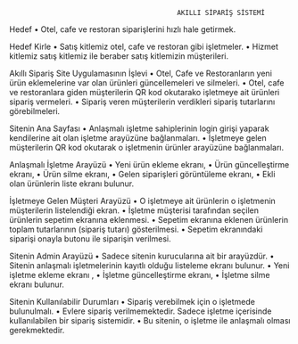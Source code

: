                                         
                                              AKILLI SİPARİŞ SİSTEMİ 

Hedef
  •	Otel, cafe ve restoran siparişlerini hızlı hale getirmek.
    
Hedef Kirle
  •	Satış kitlemiz otel, cafe ve restoran gibi işletmeler.
  •	Hizmet kitlemiz satış kitlemiz ile beraber satış kitlemizin müşterileri.
    
Akıllı Sipariş Site Uygulamasının İşlevi
  •	Otel, Cafe ve Restoranların yeni ürün eklemelerine var olan ürünleri güncellemeleri ve silmeleri.
  •	Otel, cafe ve restoranlara giden müşterilerin QR kod okutarako işletmeye ait ürünleri sipariş vermeleri.
  •	Sipariş veren müşterilerin verdikleri sipariş tutarlarını görebilmeleri.

Sitenin Ana Sayfası
  •	Anlaşmalı işletme sahiplerinin login girişi yaparak kendilerine ait olan işletme arayüzüne bağlanmaları.
  •	İşletmeye gelen müşterilerin QR kod okutarak o işletmenin ürünler arayüzüne bağlanmaları.

Anlaşmalı İşletme Arayüzü
  •	Yeni ürün ekleme ekranı,
  •	Ürün güncelleştirme ekranı,
  •	Ürün silme ekranı,
  •	Gelen siparişleri görüntüleme ekranı,
  •	Ekli olan ürünlerin liste ekranı bulunur.
  
İşletmeye Gelen Müşteri Arayüzü
  •	O işletmeye ait ürünlerin o işletmenin müşterilerin  listelendiği ekran.
  •	İşletme müşterisi tarafından seçilen ürünlerin sepetim ekranına eklenmesi.
  •	Sepetim ekranına eklenen ürünlerin toplam tutarlarının (sipariş tutarı) gösterilmesi.
  •	Sepetim ekranındaki siparişi onayla butonu ile siparişin verilmesi.
  
Sitenin Admin Arayüzü
  •	Sadece sitenin kurucularına ait bir arayüzdür.
  •	Sitenin anlaşmalı işletmelerinin kayıtlı olduğu listeleme ekranı bulunur.
  •	Yeni işletme ekleme ekranı ,
  •	İşletme güncelleştirme ekranı,
  •	İşletme silme ekranı bulunur.
  
Sitenin Kullanılabilir Durumları
  •	Sipariş verebilmek için o işletmede bulunulmalı.
  •	Evlere sipariş verilmemektedir. Sadece işletme içerisinde kullanılabilen bir sipariş sistemidir.
  •	Bu sitenin, o işletme ile anlaşmalı olması gerekmektedir.
  
